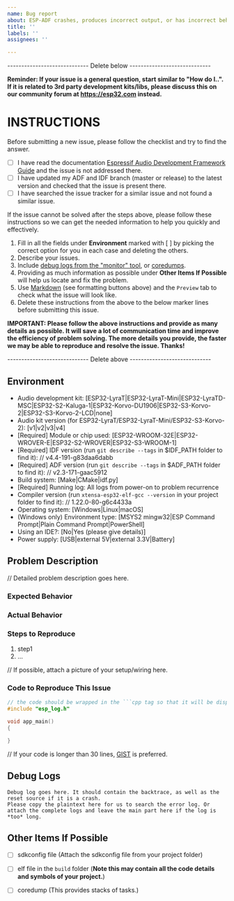 ```yaml
---
name: Bug report
about: ESP-ADF crashes, produces incorrect output, or has incorrect behavior
title: ''
labels: ''
assignees: ''

---
```


----------------------------- Delete below -----------------------------

**Reminder: If your issue is a general question, start similar to "How do I..". If it is related to 3rd party development kits/libs, please discuss this on our community forum at https://esp32.com instead.**

INSTRUCTIONS
============

Before submitting a new issue, please follow the checklist and try to find the answer.

- [ ] I have read the documentation [Espressif Audio Development Framework Guide](https://docs.espressif.com/projects/esp-adf/en/latest/index.html) and the issue is not addressed there.
- [ ] I have updated my ADF and IDF branch (master or release) to the latest version and checked that the issue is present there.
- [ ] I have searched the issue tracker for a similar issue and not found a similar issue.

If the issue cannot be solved after the steps above, please follow these instructions so we can get the needed information to help you quickly and effectively.

1. Fill in all the fields under **Environment** marked with [ ] by picking the correct option for you in each case and deleting the others.
2. Describe your issues.
3. Include [debug logs from the "monitor" tool](https://docs.espressif.com/projects/esp-idf/en/latest/api-guides/tools/idf-monitor.html), or [coredumps](https://docs.espressif.com/projects/esp-idf/en/latest/api-guides/core_dump.html).
4. Providing as much information as possible under **Other Items If Possible** will help us locate and fix the problem.
5. Use [Markdown](https://guides.github.com/features/mastering-markdown/) (see formatting buttons above) and the `Preview` tab to check what the issue will look like.
6. Delete these instructions from the above to the below marker lines before submitting this issue.

**IMPORTANT: Please follow the above instructions and provide as many details as possible. It will save a lot of communication time and improve the efficiency of problem solving. The more details you provide, the faster we may be able to reproduce and resolve the issue. Thanks!**

----------------------------- Delete above -----------------------------

## Environment

- Audio development kit:      [ESP32-LyraT|ESP32-LyraT-Mini|ESP32-LyraTD-MSC|ESP32-S2-Kaluga-1|ESP32-Korvo-DU1906|ESP32-S3-Korvo-2|ESP32-S3-Korvo-2-LCD|none]
- Audio kit version (for ESP32-LyraT/ESP32-LyraT-Mini/ESP32-S3-Korvo-2): [v1|v2|v3|v4]
- [Required] Module or chip used:  [ESP32-WROOM-32E|ESP32-WROVER-E|ESP32-S2-WROVER|ESP32-S3-WROOM-1]
- [Required] IDF version (run ``git describe --tags`` in $IDF_PATH folder to find it):
    // v4.4-191-g83daa6dabb
- [Required] ADF version (run ``git describe --tags`` in $ADF_PATH folder to find it):
    // v2.3-171-gaac5912
- Build system:         [Make|CMake|idf.py]
- [Required] Running log:         All logs from power-on to problem recurrence
- Compiler version (run ``xtensa-esp32-elf-gcc --version`` in your project folder to find it):
    // 1.22.0-80-g6c4433a
- Operating system:     [Windows|Linux|macOS]
- (Windows only) Environment type: [MSYS2 mingw32|ESP Command Prompt|Plain Command Prompt|PowerShell]
- Using an IDE?: [No|Yes (please give details)]
- Power supply:         [USB|external 5V|external 3.3V|Battery]


## Problem Description

// Detailed problem description goes here.

### Expected Behavior

### Actual Behavior

### Steps to Reproduce

1. step1
2. ...

// If possible, attach a picture of your setup/wiring here.


### Code to Reproduce This Issue

```cpp
// the code should be wrapped in the ```cpp tag so that it will be displayed better.
#include "esp_log.h"

void app_main()
{

}

```
// If your code is longer than 30 lines, [GIST](https://gist.github.com) is preferred.

## Debug Logs

```
Debug log goes here. It should contain the backtrace, as well as the reset source if it is a crash.
Please copy the plaintext here for us to search the error log. Or attach the complete logs and leave the main part here if the log is *too* long.
```

## Other Items If Possible

- [ ] sdkconfig file (Attach the sdkconfig file from your project folder)
- [ ] elf file in the ``build`` folder (**Note this may contain all the code details and symbols of your project.**)
- [ ] coredump (This provides stacks of tasks.)


